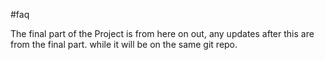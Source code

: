 #faq

The final part of the Project is from here on out, any updates after this are from the final part. while it will be on the same git repo.